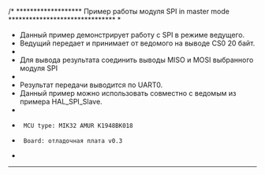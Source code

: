 /* *******************   Пример работы модуля SPI in  master  mode  *******************************
 * 
 * Данный пример демонстрирует работу с SPI в режиме ведущего.
 * Ведущий передает и принимает от ведомого на выводе CS0 20 байт.
 *
 * Для вывода результата соединить выводы MISO и MOSI выбранного модуля SPI
 *
 * Результат передачи выводится по UART0.
 * Данный пример можно использовать совместно с ведомым из примера HAL_SPI_Slave.
 *
 * 	  	MCU type: MIK32 AMUR К1948ВК018
 *	 	Board: отладочная плата v0.3
 *	 	
 **************************************************************************************************	 	

